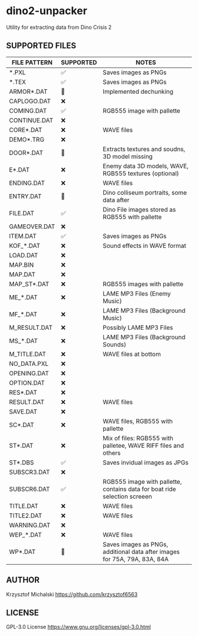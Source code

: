 # dino2-unpacker
Utility for extracting data from Dino Crisis 2


## SUPPORTED FILES

| FILE PATTERN | SUPPORTED | NOTES                                                                     |
| ------------ | --------- | ------------------------------------------------------------------------- |
| *.PXL        | ✅         | Saves images as PNGs                                                      |
| *.TEX        | ✅         | Saves images as PNGs                                                      |
| ARMOR*.DAT   | 🔨         | Implemented dechunking                                                    |
| CAPLOGO.DAT  | ❌         |                                                                           |
| COMING.DAT   | ✅         | RGB555 image with pallette                                                |
| CONTINUE.DAT | ❌         |                                                                           |
| CORE*.DAT    | ❌         | WAVE files                                                                |
| DEMO*.TRG    | ❌         |                                                                           |
| DOOR*.DAT    | 🔨         | Extracts textures and soudns, 3D model missing                            |
| E*.DAT       | ❌         | Enemy data 3D models, WAVE, RGB555 textures (optional)                    |
| ENDING.DAT   | ❌         | WAVE files                                                                |
| ENTRY.DAT    | 🔨         | Dino colliseum portraits, some data after                                 |
| FILE.DAT     | ✅         | Dino File images stored as RGB555 with pallette                           |
| GAMEOVER.DAT | ❌         |                                                                           |
| ITEM.DAT     | ✅         | Saves images as PNGs                                                      |
| KOF_*.DAT    | ❌         | Sound effects in WAVE format                                              |
| LOAD.DAT     | ❌         |                                                                           |
| MAP.BIN      | ❌         |                                                                           |
| MAP.DAT      | ❌         |                                                                           |
| MAP_ST*.DAT  | ❌         | RGB555 images with pallette                                               |
| ME_*.DAT     | ❌         | LAME MP3 Files (Enemy Music)                                              |
| MF_*.DAT     | ❌         | LAME MP3 Files (Background Music)                                         |
| M_RESULT.DAT | ❌         | Possibly LAME MP3 Files                                                   |
| MS_*.DAT     | ❌         | LAME MP3 Files (Background Sounds)                                        |
| M_TITLE.DAT  | ❌         | WAVE files at bottom                                                      |
| NO_DATA.PXL  | ❌         |                                                                           |
| OPENING.DAT  | ❌         |                                                                           |
| OPTION.DAT   | ❌         |                                                                           |
| RES*.DAT     | ❌         |                                                                           |
| RESULT.DAT   | ❌         | WAVE files                                                                |
| SAVE.DAT     | ❌         |                                                                           |
| SC*.DAT      | ❌         | WAVE files, RGB555 with pallette                                          |
| ST*.DAT      | ❌         | Mix of files: RGB555 with palletee, WAVE RIFF files and others            |
| ST*.DBS      | ✅         | Saves invidual images as JPGs                                             |
| SUBSCR3.DAT  | ❌         |                                                                           |
| SUBSCR6.DAT  | ✅         | RGB555 image with pallette, contains data for boat ride selection screeen |
| TITLE.DAT    | ❌         | WAVE files                                                                |
| TITLE2.DAT   | ❌         | WAVE files                                                                |
| WARNING.DAT  | ❌         |                                                                           |
| WEP_*.DAT    | ❌         | WAVE files                                                                |
| WP*.DAT      | 🔨         | Saves images as PNGs, additional data after images for 75A, 79A, 83A, 84A |

## AUTHOR
Krzysztof Michalski
https://github.com/krzysztof6563

## LICENSE
GPL-3.0 License
https://www.gnu.org/licenses/gpl-3.0.html